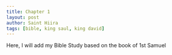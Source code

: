 ```yaml
---
title: Chapter 1
layout: post
author: Saint Hiira
tags: [bible, king saul, king david]
---
```


Here, I will add my Bible Study based on the book of 1st Samuel